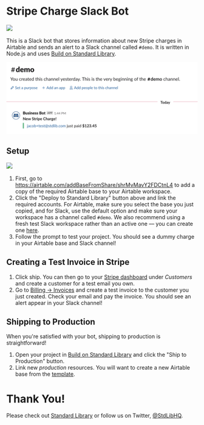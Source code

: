 # Stripe Charge Slack Bot

[<img src="https://deploy.stdlib.com/static/images/deploy.svg" width="192">](https://deploy.stdlib.com/)

This is a Slack bot that stores information about new Stripe charges in Airtable and sends an alert to a Slack channel called `#demo`. It is written in Node.js and uses [Build on Standard Library](https://build.stdlib.com).

![](./readme/images/charge-alert.png)

## Setup

[<img src="https://deploy.stdlib.com/static/images/deploy.svg" width="192">](https://deploy.stdlib.com/)

1. First, go to https://airtable.com/addBaseFromShare/shrMvMavY2FDCtnL4 to add a copy of the required Airtable base to your Airtable workspace.
2. Click the "Deploy to Standard Library" button above and link the required accounts. For Airtable, make sure you select the base you just copied, and for Slack, use the default option and make sure your workspace has a channel called `#demo`. We also recommend using a fresh test Slack workspace rather than an active one –– you can create one [here](https://slack.com/create#email).
3. Follow the prompt to test your project. You should see a dummy charge in your Airtable base and Slack channel!

## Creating a Test Invoice in Stripe

1. Click ship. You can then go to your [Stripe dashboard](https://dashboard.stripe.com/test/customers) under *Customers* and create a customer for a test email you own.
2. Go to [Billing -> Invoices](https://dashboard.stripe.com/test/invoices) and create a test invoice to the customer you just created. Check your email and pay the invoice. You should see an alert appear in your Slack channel!

## Shipping to Production

When you're satisfied with your bot, shipping to production is straightforward!

1. Open your project in [Build on Standard Library](https://build.stdlib.com) and click the "Ship to Production" button.
2. Link new *production* resources. You will want to create a new Airtable base from the [template](https://airtable.com/addBaseFromShare/shrMvMavY2FDCtnL4).

# Thank You!

Please check out [Standard Library](https://stdlib.com/) or follow us on Twitter,
[@StdLibHQ](https://twitter.com/@StdLibHQ).
